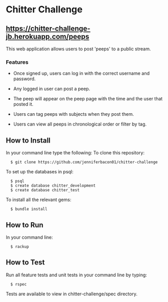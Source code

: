 # Chitter Challenge
https://chitter-challenge-jb.herokuapp.com/peeps
-----

This web application allows users to post 'peeps' to a public stream.
### Features
- Once signed up, users can log in with the correct username and password.

- Any logged in user can post a peep.

- The peep will appear on the peep page with the time and the user that posted it.

- Users can tag peeps with subjects when they post them.

- Users can view all peeps in chronological order or filter by tag.

How to Install
-----
In your command line type the following:
To clone this repository:
````
  $ git clone https://github.com/jenniferbacon01/chitter-challenge
````
To set up the databases in psql:
````
  $ psql
  $ create database chitter_development
  $ create database chitter_test
````
To install all the relevant gems:
````
  $ bundle install
````

How to Run
-----
In your command line:  
````
  $ rackup
````
How to Test
-----
Run all feature tests and unit tests in your command line by typing:
````
  $ rspec
````
Tests are available to view in chitter-challenge/spec directory.  
